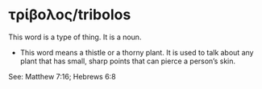 # τρίβολος/tribolos
This word is a type of thing. It is a noun.

* This word means a thistle or a thorny plant. It is used to talk about any plant that has small, sharp points that can pierce a person’s skin.

See: Matthew 7:16; Hebrews 6:8
